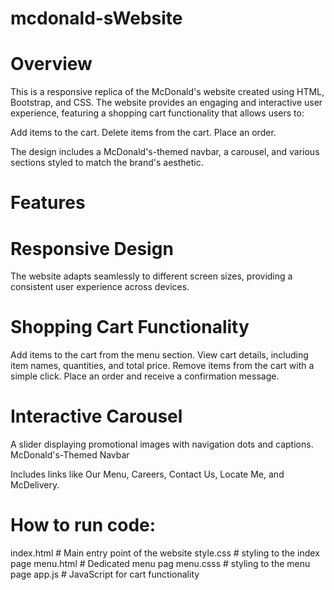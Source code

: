 # mcdonald-sWebsite
# Overview
This is a responsive replica of the McDonald's website created using HTML, Bootstrap, and CSS. The website provides an engaging and interactive user experience, featuring a shopping cart functionality that allows users to:

Add items to the cart.
Delete items from the cart.
Place an order.

The design includes a McDonald's-themed navbar, a carousel, and various sections styled to match the brand's aesthetic.

# Features

# Responsive Design

The website adapts seamlessly to different screen sizes, providing a consistent user experience across devices.

# Shopping Cart Functionality

Add items to the cart from the menu section.
View cart details, including item names, quantities, and total price.
Remove items from the cart with a simple click.
Place an order and receive a confirmation message.


# Interactive Carousel

A slider displaying promotional images with navigation dots and captions.
McDonald's-Themed Navbar

Includes links like Our Menu, Careers, Contact Us, Locate Me, and McDelivery.

# How to run code:


index.html        # Main entry point of the website
style.css         # styling to the index page
menu.html         # Dedicated menu pag
menu.csss         # styling to the menu page
app.js            # JavaScript for cart functionality





